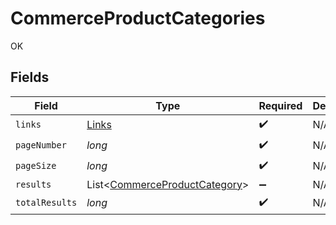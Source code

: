 # CommerceProductCategories

OK


## Fields

| Field                                                                           | Type                                                                            | Required                                                                        | Description                                                                     |
| ------------------------------------------------------------------------------- | ------------------------------------------------------------------------------- | ------------------------------------------------------------------------------- | ------------------------------------------------------------------------------- |
| `links`                                                                         | [Links](../../models/shared/Links.md)                                           | :heavy_check_mark:                                                              | N/A                                                                             |
| `pageNumber`                                                                    | *long*                                                                          | :heavy_check_mark:                                                              | N/A                                                                             |
| `pageSize`                                                                      | *long*                                                                          | :heavy_check_mark:                                                              | N/A                                                                             |
| `results`                                                                       | List<[CommerceProductCategory](../../models/shared/CommerceProductCategory.md)> | :heavy_minus_sign:                                                              | N/A                                                                             |
| `totalResults`                                                                  | *long*                                                                          | :heavy_check_mark:                                                              | N/A                                                                             |